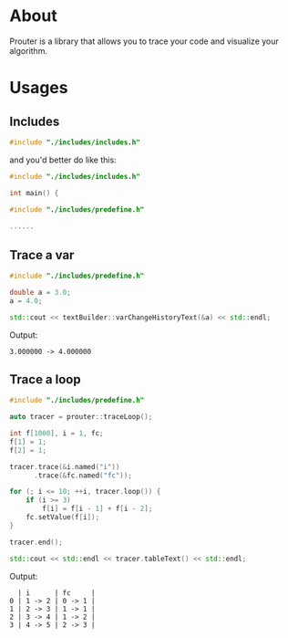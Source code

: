 # About

Prouter is a library that allows you to trace your code and visualize your algorithm.

# Usages

## Includes

```c++
#include "./includes/includes.h"
```

and you'd better do like this:

```c++
#include "./includes/includes.h"

int main() {

#include "./includes/predefine.h"
    
......
```

## Trace a var

```c++
#include "./includes/predefine.h"

double a = 3.0;
a = 4.0;

std::cout << textBuilder::varChangeHistoryText(&a) << std::endl;
```

Output:

```text
3.000000 -> 4.000000
```

## Trace a loop

```c++
#include "./includes/predefine.h"

auto tracer = prouter::traceLoop();

int f[1000], i = 1, fc;
f[1] = 1;
f[2] = 1;

tracer.trace(&i.named("i"))
      .trace(&fc.named("fc"));

for (; i <= 10; ++i, tracer.loop()) {
    if (i >= 3)
        f[i] = f[i - 1] + f[i - 2];
    fc.setValue(f[i]);
}

tracer.end();

std::cout << std::endl << tracer.tableText() << std::endl;
```

Output:

```text
  | i      | fc     | 
0 | 1 -> 2 | 0 -> 1 | 
1 | 2 -> 3 | 1 -> 1 | 
2 | 3 -> 4 | 1 -> 2 | 
3 | 4 -> 5 | 2 -> 3 |
```
